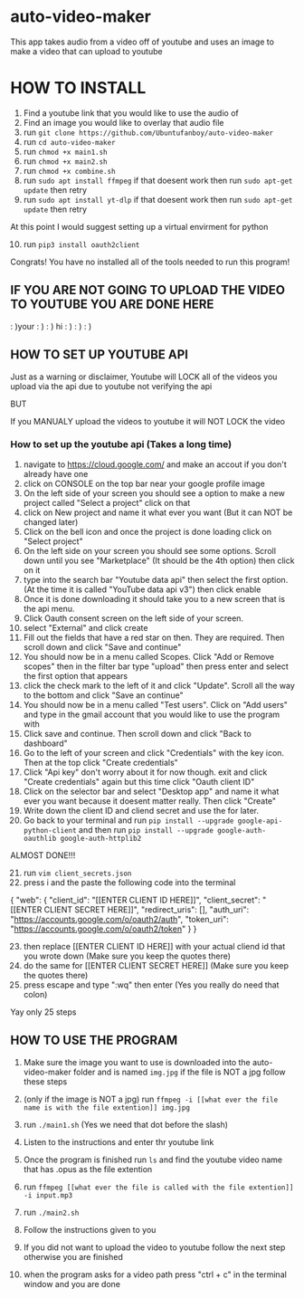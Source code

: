 # auto-video-maker
This app takes audio from a video off of youtube and uses an image to make a video that can upload to youtube


# HOW TO INSTALL

1. Find a youtube link that you would like to use the audio of
2. Find an image you would like to overlay that audio file
3. run ``git clone https://github.com/Ubuntufanboy/auto-video-maker``
4. run ``cd auto-video-maker``
5. run ``chmod +x main1.sh``
6. run ``chmod +x main2.sh``
7. run ``chmod +x combine.sh``
8. run ``sudo apt install ffmpeg`` if that doesent work then run ``sudo apt-get update`` then retry
9. run ``sudo apt install yt-dlp`` if that doesent work then run ``sudo apt-get update`` then retry

At this point I would suggest setting up a virtual envirment for python

10. run ``pip3 install oauth2client``

Congrats! You have no installed all of the tools needed to run this program!

## IF YOU ARE NOT GOING TO UPLOAD THE VIDEO TO YOUTUBE YOU ARE DONE HERE

: )your
: )
: )
hi
: )
: )
: )

## HOW TO SET UP YOUTUBE API

Just as a warning or disclaimer, Youtube will LOCK all of the videos you upload via the api due to youtube not verifying the api

BUT

If you MANUALY upload the videos to youtube it will NOT LOCK the video

### How to set up the youtube api (Takes a long time)

1. navigate to https://cloud.google.com/ and make an accout if you don't already have one
2. click on CONSOLE on the top bar near your google profile image
3. On the left side of your screen you should see a option to make a new project called "Select a project" click on that
4. click on New project and name it what ever you want (But it can NOT be changed later)
5. Click on the bell icon and once the project is done loading click on "Select project" 
6. On the left side on your screen you should see some options. Scroll down until you see "Marketplace" (It should be the 4th option) then click on it
7. type into the search bar "Youtube data api" then select the first option. (At the time it is called "YouTube data api v3") then click enable
8. Once it is done downloading it should take you to a new screen that is the api menu. 
9. Click Oauth consent screen on the left side of your screen.
10. select "External" and click create
11. Fill out the fields that have a red star on then. They are required. Then scroll down and click "Save and continue"
12. You should now be in a menu called Scopes. Click "Add or Remove scopes" then in the filter bar type "upload" then press enter and select the first option that appears
13. click the check mark to the left of it and click "Update". Scroll all the way to the bottom and click "Save an continue"
14. You should now be in a menu called "Test users". Click on "Add users" and type in the gmail account that you would like to use the program with
15. Click save and continue. Then scroll down and click "Back to dashboard"
16. Go to the left of your screen and click "Credentials" with the key icon. Then at the top click "Create credentials"
17. Click "Api key" don't worry about it for now though. exit and click "Create credentials" again but this time click "Oauth client ID"
18. Click on the selector bar and select "Desktop app" and name it what ever you want because it doesent matter really. Then click "Create"
19. Write down the client ID and cliend secret and use the for later. 
20. Go back to your terminal and run ``pip install --upgrade google-api-python-client`` and then run ``pip install --upgrade google-auth-oauthlib google-auth-httplib2`` 

ALMOST DONE!!!

21. run ``vim client_secrets.json``
22. press i and the paste the following code into the terminal

{
  "web": {
    "client_id": "[[ENTER CLIENT ID HERE]]",
    "client_secret": "[[ENTER CLIENT SECRET HERE]]",
    "redirect_uris": [],
    "auth_uri": "https://accounts.google.com/o/oauth2/auth",
    "token_uri": "https://accounts.google.com/o/oauth2/token"
  }
}

23. then replace [[ENTER CLIENT ID HERE]] with your actual cliend id that you wrote down (Make sure you keep the quotes there)
24. do the same for [[ENTER CLIENT SECRET HERE]] (Make sure you keep the quotes there)
25. press escape and type ":wq" then enter (Yes you really do need that colon)

Yay only 25 steps

## HOW TO USE THE PROGRAM
1. Make sure the image you want to use is downloaded into the auto-video-maker folder and is named ``img.jpg`` if the file is NOT a jpg follow these steps

2. (only if the image is NOT a jpg) run ``ffmpeg -i [[what ever the file name is with the file extention]] img.jpg``

3. run ``./main1.sh`` (Yes we need that dot before the slash)

4. Listen to the instructions and enter thr youtube link

5. Once the program is finished run ``ls`` and find the youtube video name that has .opus as the file extention

6. run ``ffmpeg [[what ever the file is called with the file extention]] -i input.mp3``

7. run ``./main2.sh``

8. Follow the instructions given to you

9. If you did not want to upload the video to youtube follow the next step otherwise you are finished

10. when the program asks for a video path press "ctrl + c" in the terminal window and you are done
